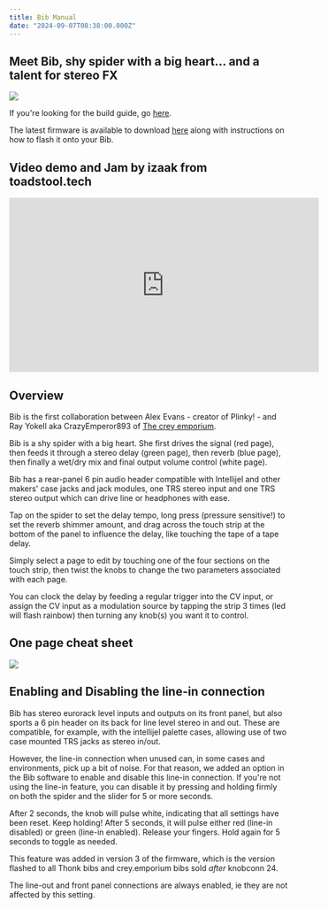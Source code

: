 ```yaml
---
title: Bib Manual
date: "2024-09-07T08:38:00.000Z"
---
```

## Meet Bib, shy spider with a big heart... and a talent for stereo FX

<img src="/bibspin.gif">

If you're looking for the build guide, go <a href="docs/build-guide_bib">here</a>.

The latest firmware is available to download <a href="docs/build-guide_bib/#undefinedthe-software-adventure">here</a> along with instructions on how to flash it onto your Bib. 

## Video demo and Jam by izaak from toadstool.tech

<div class="Video">
<iframe width="560" height="315" src="https://www.youtube.com/embed/c-n1z9zD5Pw?si=tRR9bGGUOqtbDU-O" title="YouTube video player" frameborder="0" allow="accelerometer; autoplay; clipboard-write; encrypted-media; gyroscope; picture-in-picture; web-share" referrerpolicy="strict-origin-when-cross-origin" allowfullscreen></iframe>
</div>


## Overview

Bib is the first collaboration between Alex Evans - creator of Plinky! - and Ray Yokell aka CrazyEmperor893 of <a href="https://crey.space">The crey emporium</a>. 

Bib is a shy spider with a big heart. She first drives the signal (red page), then feeds it through a stereo delay (green page), then reverb (blue page), then finally a wet/dry mix and final output volume control (white page). 

Bib has a rear-panel 6 pin audio header compatible with Intellijel and other makers' case jacks and jack modules, one TRS stereo input and one TRS stereo output which can drive line or headphones with ease. 

Tap on the spider to set the delay tempo, long press (pressure sensitive!) to set the reverb shimmer amount, and drag across the touch strip at the bottom of the panel to influence the delay, like touching the tape of a tape delay. 

Simply select a page to edit by touching one of the four sections on the touch strip, then twist the knobs to change the two parameters associated with each page.

You can clock the delay by feeding a regular trigger into the CV input, or assign the CV input as a modulation source by tapping the strip 3 times (led will flash rainbow) then turning any knob(s) you want it to control.

## One page cheat sheet

<a href="bib_manual.png" target="blank"><img src="bib_manual.png"></a>

## Enabling and Disabling the line-in connection

Bib has stereo eurorack level inputs and outputs on its front panel, but also sports a 6 pin header on its back for line level stereo in and out. These are compatible, for example, with the intellijel palette cases, allowing use of two case mounted TRS jacks as stereo in/out. 

However, the line-in connection when unused can, in some cases and environments, pick up a bit of noise. For that reason, we added an option in the Bib software to enable and disable this line-in connection. If you're not using the line-in feature, you can disable it by pressing and holding firmly on both the spider and the slider for 5 or more seconds. 

After 2 seconds, the knob will pulse white, indicating that all settings have been reset. Keep holding! After 5 seconds, it will pulse either red (line-in disabled) or green (line-in enabled). Release your fingers. Hold again for 5 seconds to toggle as needed.

This feature was added in version 3 of the firmware, which is the version flashed to all Thonk bibs and crey.emporium bibs sold *after* knobconn 24.

The line-out and front panel connections are always enabled, ie they are not affected by this setting.

